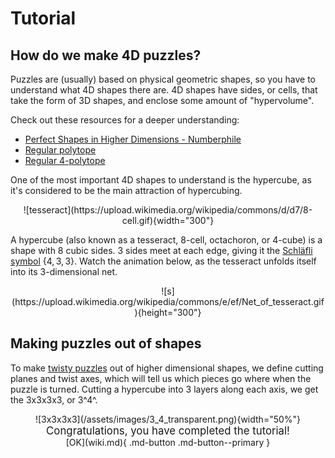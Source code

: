 # Tutorial

## How do we make 4D puzzles?

Puzzles are (usually) based on physical geometric shapes, so you have to understand what 4D shapes there are. 4D shapes have sides, or cells, that take the form of 3D shapes, and enclose some amount of "hypervolume".

Check out these resources for a deeper understanding:

- [Perfect Shapes in Higher Dimensions - Numberphile](https://www.youtube.com/embed/2s4TqVAbfz4?list=PLKwXjCUFqOBFC9sjYtijVALmZSJK8Djo1)
- [Regular polytope](https://en.wikipedia.org/wiki/Regular_polytope)
- [Regular 4-polytope](https://en.wikipedia.org/wiki/Regular_4-polytope)

One of the most important 4D shapes to understand is the hypercube, as it's considered to be the main attraction of hypercubing.

<center>![tesseract](https://upload.wikimedia.org/wikipedia/commons/d/d7/8-cell.gif){width="300"}</center>

A hypercube (also known as a tesseract, 8-cell, octachoron, or 4-cube) is a shape with 8 cubic sides. 3 sides meet at each edge, giving it the [Schläfli symbol](https://en.wikipedia.org/wiki/Schl%C3%A4fli_symbol) {$4,3,3$}. Watch the animation below, as the tesseract unfolds itself into its 3-dimensional net.

<center>![s](https://upload.wikimedia.org/wikipedia/commons/e/ef/Net_of_tesseract.gif){height="300"}</center>

## Making puzzles out of shapes

To make [twisty puzzles](https://en.wikipedia.org/wiki/N-dimensional_sequential_move_puzzle) out of higher dimensional shapes, we define cutting planes and twist axes, which will tell us which pieces go where when the puzzle is turned.
Cutting a hypercube into 3 layers along each axis, we get the 3x3x3x3, or 3^4^.

<center>![3x3x3x3](/assets/images/3_4_transparent.png){width="50%"}</center>

<center><big>Congratulations, you have completed the tutorial!</big></center>

<center> [OK](wiki.md){ .md-button .md-button--primary }</center>